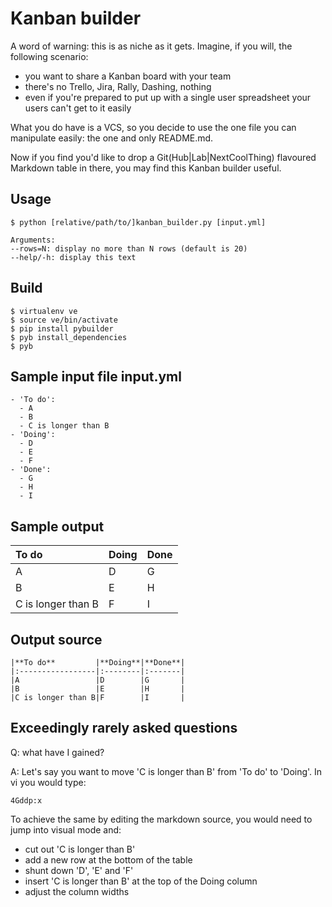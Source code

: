 Kanban builder
==============

A word of warning: this is as niche as it gets. Imagine, if you will, the following scenario:

* you want to share a Kanban board with your team
* there's no Trello, Jira, Rally, Dashing, nothing
* even if you're prepared to put up with a single user spreadsheet your users can't get to it easily

What you do have is a VCS, so you decide to use the one file you can manipulate easily: the one and only README.md.

Now if you find you'd like to drop a Git(Hub|Lab|NextCoolThing) flavoured Markdown table in there, you may find this Kanban builder useful.

Usage
-----
```
$ python [relative/path/to/]kanban_builder.py [input.yml]

Arguments:
--rows=N: display no more than N rows (default is 20)
--help/-h: display this text
```

Build
-----
```
$ virtualenv ve
$ source ve/bin/activate
$ pip install pybuilder
$ pyb install_dependencies
$ pyb
```

Sample input file input.yml
---------------------------
```
- 'To do':
  - A
  - B
  - C is longer than B
- 'Doing':
  - D
  - E 
  - F 
- 'Done':
  - G
  - H
  - I 
```

Sample output
-------------
|**To do**         |**Doing**|**Done**|
|:-----------------|:--------|:-------|
|A                 |D        |G       |
|B                 |E        |H       |
|C is longer than B|F        |I       |

Output source
-------------
```
|**To do**         |**Doing**|**Done**|
|:-----------------|:--------|:-------|
|A                 |D        |G       |
|B                 |E        |H       |
|C is longer than B|F        |I       |
```

Exceedingly rarely asked questions
----------------------------------
Q: what have I gained?

A: Let's say you want to move 'C is longer than B' from 'To do' to 'Doing'. In vi you would type:

```
4Gddp:x
```

To achieve the same by editing the markdown source, you would need to jump into visual mode and:

* cut out 'C is longer than B'
* add a new row at the bottom of the table
* shunt down 'D', 'E' and 'F'
* insert 'C is longer than B' at the top of the Doing column
* adjust the column widths
